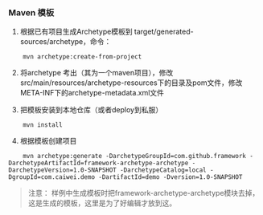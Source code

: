 ### Maven 模板
1. 根据已有项目生成Archetype模板到 target/generated-sources/archetype，命令：
```
    mvn archetype:create-from-project
 ```

2. 将archetype 考出（其为一个maven项目），修改src/main/resources/archetype-resources下的目录及pom文件，修改META-INF下的archetype-metadata.xml文件

3. 把模板安装到本地仓库（或者deploy到私服）
```
    mvn install
```

4. 根据模板创建项目

```
    mvn archetype:generate -DarchetypeGroupId=com.github.framework -DarchetypeArtifactId=framework-archetype-archetype -DarchetypeVersion=1.0-SNAPSHOT -DarchetypeCatalog=local -DgroupId=com.caiwei.demo -DartifactId=demo -Dversion=1.0-SNAPSHOT
```

>注意： 
>样例中生成模板时把framework-archetype-archetype模块去掉，这是生成的模板，这里是为了好编辑才放到这。
